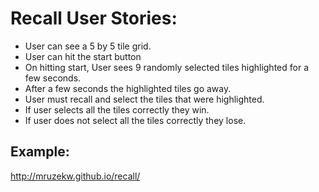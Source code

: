 # Recall User Stories:

* User can see a 5 by 5 tile grid.
* User can hit the start button
* On hitting start, User sees 9 randomly selected tiles highlighted for a few seconds.
* After a few seconds the highlighted tiles go away.
* User must recall and select the tiles that were highlighted.
* If user selects all the tiles correctly they win.
* If user does not select all the tiles correctly they lose.

## Example:

http://mruzekw.github.io/recall/
